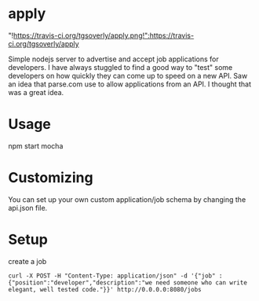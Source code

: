 apply
=====

"!https://travis-ci.org/tgsoverly/apply.png!":https://travis-ci.org/tgsoverly/apply

Simple nodejs server to advertise and accept job applications for developers.  I have always stuggled to find a good way to "test" some developers on how quickly they can come up to speed on a new API.  Saw an idea that parse.com use to allow applications from an API.  I thought that was a great idea.


Usage
====

npm start
mocha

Customizing
==========

You can set up your own custom application/job schema by changing the api.json file.

Setup 
=======

create a job 

    curl -X POST -H "Content-Type: application/json" -d '{"job" :{"position":"developer","description":"we need someone who can write elegant, well tested code."}}' http://0.0.0.0:8080/jobs